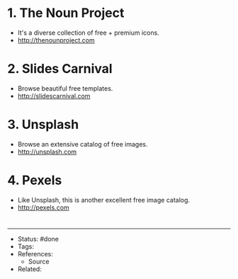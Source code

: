# 1. The Noun Project
- It's a diverse collection of free + premium icons.
- http://thenounproject.com

# 2. Slides Carnival
- Browse beautiful free templates.
- http://slidescarnival.com

# 3. Unsplash
- Browse an extensive catalog of free images.
- http://unsplash.com
# 4. Pexels
- Like Unsplash, this is another excellent free image catalog.
- http://pexels.com


#
---
- Status: #done
- Tags: 
- References:
	- Source
- Related:

